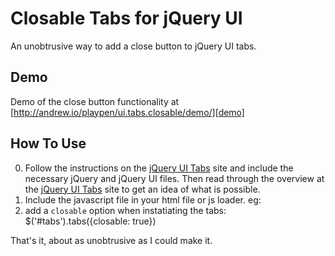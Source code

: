 
Closable Tabs for jQuery UI
=============================

An unobtrusive way to add a close button to jQuery UI tabs.

Demo
-----

Demo of the close button functionality at 
[http://andrew.io/playpen/ui.tabs.closable/demo/][demo]


How To Use
-----------

0. Follow the instructions on the [jQuery UI Tabs][jQuery UI Tabs] site and 
   include the necessary jQuery and jQuery UI files.  Then read through the
   overview at the [jQuery UI Tabs][jQuery UI Tabs] site to get an idea of
   what is possible. 
1. Include the javascript file in your html file or js loader. eg:
        <script type="text/javascript" src="ui.tabs.closable.min.js"></script>
2. add a `closable` option when instatiating the tabs:
        $('#tabs').tabs({closable: true})
    
That's it, about as unobtrusive as I could make it.


[demo]: http://andrew.io/playpen/ui.tabs.closable/demo/
[jQuery UI Tabs]: http://jqueryui.com/demos/tabs/

